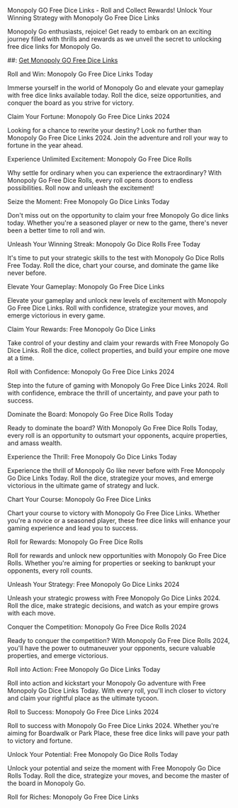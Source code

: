 Monopoly GO Free Dice Links - Roll and Collect Rewards!
Unlock Your Winning Strategy with Monopoly Go Free Dice Links

Monopoly Go enthusiasts, rejoice! Get ready to embark on an exciting journey filled with thrills and rewards as we unveil the secret to unlocking free dice links for Monopoly Go.


##: [Get Monopoly GO Free Dice Links](https://robux-nifo.blogspot.com/)


Roll and Win: Monopoly Go Free Dice Links Today

Immerse yourself in the world of Monopoly Go and elevate your gameplay with free dice links available today. Roll the dice, seize opportunities, and conquer the board as you strive for victory.

Claim Your Fortune: Monopoly Go Free Dice Links 2024

Looking for a chance to rewrite your destiny? Look no further than Monopoly Go Free Dice Links 2024. Join the adventure and roll your way to fortune in the year ahead.

Experience Unlimited Excitement: Monopoly Go Free Dice Rolls

Why settle for ordinary when you can experience the extraordinary? With Monopoly Go Free Dice Rolls, every roll opens doors to endless possibilities. Roll now and unleash the excitement!

Seize the Moment: Free Monopoly Go Dice Links Today

Don't miss out on the opportunity to claim your free Monopoly Go dice links today. Whether you're a seasoned player or new to the game, there's never been a better time to roll and win.

Unleash Your Winning Streak: Monopoly Go Dice Rolls Free Today

It's time to put your strategic skills to the test with Monopoly Go Dice Rolls Free Today. Roll the dice, chart your course, and dominate the game like never before.

Elevate Your Gameplay: Monopoly Go Free Dice Links

Elevate your gameplay and unlock new levels of excitement with Monopoly Go Free Dice Links. Roll with confidence, strategize your moves, and emerge victorious in every game.

Claim Your Rewards: Free Monopoly Go Dice Links

Take control of your destiny and claim your rewards with Free Monopoly Go Dice Links. Roll the dice, collect properties, and build your empire one move at a time.

Roll with Confidence: Monopoly Go Free Dice Links 2024

Step into the future of gaming with Monopoly Go Free Dice Links 2024. Roll with confidence, embrace the thrill of uncertainty, and pave your path to success.

Dominate the Board: Monopoly Go Free Dice Rolls Today

Ready to dominate the board? With Monopoly Go Free Dice Rolls Today, every roll is an opportunity to outsmart your opponents, acquire properties, and amass wealth.

Experience the Thrill: Free Monopoly Go Dice Links Today

Experience the thrill of Monopoly Go like never before with Free Monopoly Go Dice Links Today. Roll the dice, strategize your moves, and emerge victorious in the ultimate game of strategy and luck.

Chart Your Course: Monopoly Go Free Dice Links

Chart your course to victory with Monopoly Go Free Dice Links. Whether you're a novice or a seasoned player, these free dice links will enhance your gaming experience and lead you to success.

Roll for Rewards: Monopoly Go Free Dice Rolls

Roll for rewards and unlock new opportunities with Monopoly Go Free Dice Rolls. Whether you're aiming for properties or seeking to bankrupt your opponents, every roll counts.

Unleash Your Strategy: Free Monopoly Go Dice Links 2024

Unleash your strategic prowess with Free Monopoly Go Dice Links 2024. Roll the dice, make strategic decisions, and watch as your empire grows with each move.

Conquer the Competition: Monopoly Go Free Dice Rolls 2024

Ready to conquer the competition? With Monopoly Go Free Dice Rolls 2024, you'll have the power to outmaneuver your opponents, secure valuable properties, and emerge victorious.

Roll into Action: Free Monopoly Go Dice Links Today

Roll into action and kickstart your Monopoly Go adventure with Free Monopoly Go Dice Links Today. With every roll, you'll inch closer to victory and claim your rightful place as the ultimate tycoon.

Roll to Success: Monopoly Go Free Dice Links 2024

Roll to success with Monopoly Go Free Dice Links 2024. Whether you're aiming for Boardwalk or Park Place, these free dice links will pave your path to victory and fortune.

Unlock Your Potential: Free Monopoly Go Dice Rolls Today

Unlock your potential and seize the moment with Free Monopoly Go Dice Rolls Today. Roll the dice, strategize your moves, and become the master of the board in Monopoly Go.

Roll for Riches: Monopoly Go Free Dice Links
